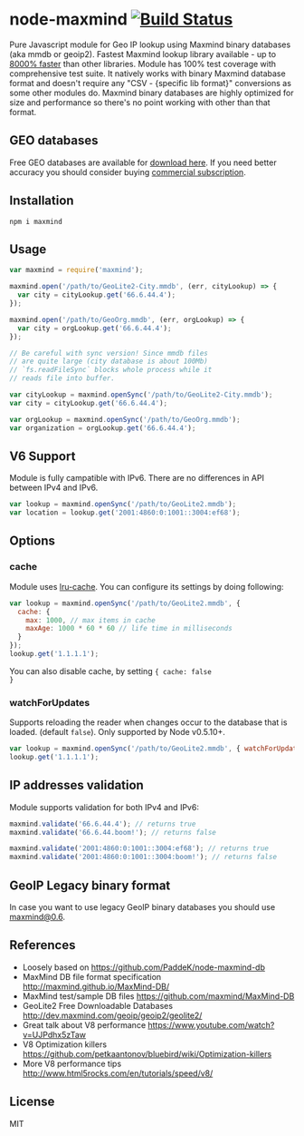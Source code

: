 node-maxmind [![Build Status](https://travis-ci.org/runk/node-maxmind.png)](https://travis-ci.org/runk/node-maxmind)
========

Pure Javascript module for Geo IP lookup using Maxmind binary databases (aka mmdb or geoip2).
Fastest Maxmind lookup library available - up to [8000% faster](https://github.com/runk/node-maxmind-benchmark) than other libraries. Module has 100% test coverage with comprehensive test suite. It natively works with binary Maxmind database format and doesn't require any "CSV - {specific lib format}" conversions as some other modules do. Maxmind binary databases are highly optimized for size and performance so there's no point working with other than that format.


## GEO databases

Free GEO databases are available for [download here](http://dev.maxmind.com/geoip/geoip2/geolite2/). If you need better accuracy you should consider buying [commercial subscription](https://www.maxmind.com/en/geoip2-databases).


## Installation

```shell
npm i maxmind
```


## Usage

```javascript
var maxmind = require('maxmind');

maxmind.open('/path/to/GeoLite2-City.mmdb', (err, cityLookup) => {
  var city = cityLookup.get('66.6.44.4');
});

maxmind.open('/path/to/GeoOrg.mmdb', (err, orgLookup) => {
  var city = orgLookup.get('66.6.44.4');
});

// Be careful with sync version! Since mmdb files
// are quite large (city database is about 100Mb)
// `fs.readFileSync` blocks whole process while it
// reads file into buffer.

var cityLookup = maxmind.openSync('/path/to/GeoLite2-City.mmdb');
var city = cityLookup.get('66.6.44.4');

var orgLookup = maxmind.openSync('/path/to/GeoOrg.mmdb');
var organization = orgLookup.get('66.6.44.4');
```


## V6 Support

Module is fully campatible with IPv6. There are no differences in API between IPv4 and IPv6.

```javascript
var lookup = maxmind.openSync('/path/to/GeoLite2.mmdb');
var location = lookup.get('2001:4860:0:1001::3004:ef68');
```


## Options
### cache
Module uses [lru-cache](https://github.com/isaacs/node-lru-cache). You can configure its settings by doing following:

```javascript
var lookup = maxmind.openSync('/path/to/GeoLite2.mmdb', {
  cache: {
    max: 1000, // max items in cache
    maxAge: 1000 * 60 * 60 // life time in milliseconds
  }
});
lookup.get('1.1.1.1');
```
You can also disable cache, by setting <code>{ cache: false }</code>

### watchForUpdates
Supports reloading the reader when changes occur to the database that is loaded. (default `false`). Only supported by Node v0.5.10+.
```javascript
var lookup = maxmind.openSync('/path/to/GeoLite2.mmdb', { watchForUpdates: true });
lookup.get('1.1.1.1');
```


## IP addresses validation

Module supports validation for both IPv4 and IPv6:

```javascript
maxmind.validate('66.6.44.4'); // returns true
maxmind.validate('66.6.44.boom!'); // returns false

maxmind.validate('2001:4860:0:1001::3004:ef68'); // returns true
maxmind.validate('2001:4860:0:1001::3004:boom!'); // returns false
```


## GeoIP Legacy binary format

In case you want to use legacy GeoIP binary databases you should use [maxmind@0.6](https://github.com/runk/node-maxmind/releases/tag/v0.6.0).


## References
 - Loosely based on https://github.com/PaddeK/node-maxmind-db
 - MaxMind DB file format specification http://maxmind.github.io/MaxMind-DB/
 - MaxMind test/sample DB files https://github.com/maxmind/MaxMind-DB
 - GeoLite2 Free Downloadable Databases http://dev.maxmind.com/geoip/geoip2/geolite2/
 - Great talk about V8 performance https://www.youtube.com/watch?v=UJPdhx5zTaw
 - V8 Optimization killers https://github.com/petkaantonov/bluebird/wiki/Optimization-killers
 - More V8 performance tips http://www.html5rocks.com/en/tutorials/speed/v8/


## License

MIT
